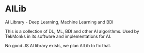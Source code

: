 # AILib
AI Library - Deep Learning, Machine Learning and BDI 

This is a collection of DL, ML, BDI and other AI algorithms. Used by TekMonks in its software and implementations for AI.

No good JS AI library exists, we plan AILib to fix that.
